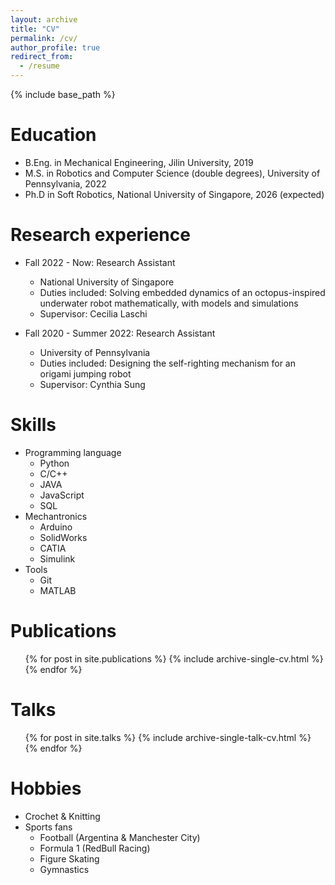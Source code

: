 ```yaml
---
layout: archive
title: "CV"
permalink: /cv/
author_profile: true
redirect_from:
  - /resume
---
```


{% include base_path %}

Education
======
* B.Eng. in Mechanical Engineering, Jilin University, 2019
* M.S. in Robotics and Computer Science (double degrees), University of Pennsylvania, 2022
* Ph.D in Soft Robotics, National University of Singapore, 2026 (expected)

Research experience
======
* Fall 2022 - Now: Research Assistant
  * National University of Singapore
  * Duties included: Solving embedded dynamics of an octopus-inspired underwater robot mathematically, with models and simulations
  * Supervisor: Cecilia Laschi

* Fall 2020 - Summer 2022: Research Assistant
  * University of Pennsylvania
  * Duties included: Designing the self-righting mechanism for an origami jumping robot
  * Supervisor: Cynthia Sung
  
Skills
======
* Programming language
  * Python
  * C/C++
  * JAVA
  * JavaScript
  * SQL
* Mechantronics
  * Arduino
  * SolidWorks
  * CATIA
  * Simulink
* Tools
  * Git
  * MATLAB

Publications
======
  <ul>{% for post in site.publications %}
    {% include archive-single-cv.html %}
  {% endfor %}</ul>
  
Talks
======
  <ul>{% for post in site.talks %}
    {% include archive-single-talk-cv.html %}
  {% endfor %}</ul>
  
Hobbies
======
* Crochet & Knitting
* Sports fans
  * Football (Argentina & Manchester City)
  * Formula 1 (RedBull Racing)
  * Figure Skating
  * Gymnastics
